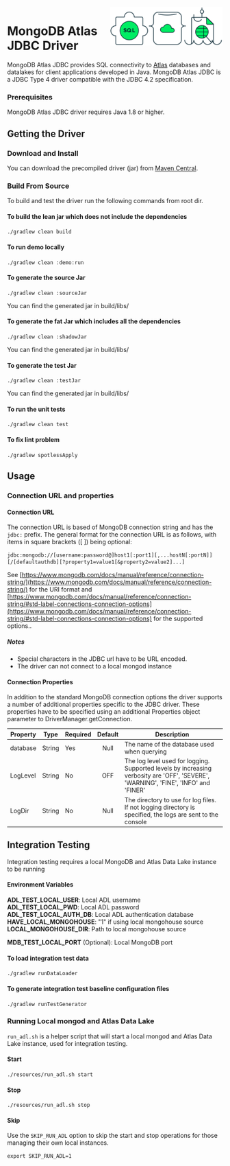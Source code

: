 <img height="90" alt="MongoDB Atlas JDBC Driver" align="right" src="resources/media/MongoDBAtlasJDBC.png" />

# MongoDB Atlas JDBC Driver

MongoDB Atlas JDBC provides SQL connectivity to [Atlas](https://www.mongodb.com/atlas) databases and datalakes for client applications developed in Java.
MongoDB Atlas JDBC is a JDBC Type 4 driver compatible with the JDBC 4.2 specification.

### Prerequisites
MongoDB Atlas JDBC driver requires Java 1.8 or higher.

## Getting the Driver

### Download and Install
You can download the precompiled driver (jar) from [Maven Central](https://search.maven.org/artifact/org.mongodb/mongodb-jdbc).

### Build From Source
To build and test the driver run the following commands from root dir.

#### To build the lean jar which does not include the dependencies
```
./gradlew clean build
```
#### To run demo locally
```
./gradlew clean :demo:run
```
#### To generate the source Jar
```
./gradlew clean :sourceJar  
```
You can find the generated jar in build/libs/
#### To generate the fat Jar which includes all the dependencies
```
./gradlew clean :shadowJar
```
You can find the generated jar in build/libs/
#### To generate the test Jar
```
./gradlew clean :testJar  
```
You can find the generated jar in build/libs/ 
#### To run the unit tests
```
./gradlew clean test
```
#### To fix lint problem
```
./gradlew spotlessApply
```
## Usage

### Connection URL and properties

#### Connection URL
The connection URL is based of MongoDB connection string and has the `jdbc:` prefix.
The general format for the connection URL is as follows, with items in square brackets ([ ]) being optional:
```
jdbc:mongodb://[username:password@]host1[:port1][,...hostN[:portN]][/[defaultauthdb][?property1=value1[&property2=value2]...]
```

See [https://www.mongodb.com/docs/manual/reference/connection-string/](https://www.mongodb.com/docs/manual/reference/connection-string/) for the URI format 
and [https://www.mongodb.com/docs/manual/reference/connection-string/#std-label-connections-connection-options](https://www.mongodb.com/docs/manual/reference/connection-string/#std-label-connections-connection-options) for the supported options..

##### Notes
- Special characters in the JDBC url have to be URL encoded.
- The driver can not connect to a local mongod instance

#### Connection Properties
In addition to the standard MongoDB connection options the driver supports a number of additional properties specific to the JDBC driver. 
These properties have to be specified using an additional Properties object parameter to DriverManager.getConnection.

| Property                      | Type    | Required | Default | Description   |
| ----------------------------- | ------- | -------- | :-----: | ------------- |
| database                      | String  | Yes      | Null    | The name of the database used when querying |
| LogLevel                      | String  | No       | OFF     | The log level used for logging. Supported levels by increasing verbosity are 'OFF', 'SEVERE', 'WARNING', 'FINE', 'INFO' and 'FINER' |
| LogDir                        | String  | No       | Null    | The directory to use for log files. If not logging directory is specified, the logs are sent to the console |


## Integration Testing
Integration testing requires a local MongoDB and Atlas Data Lake instance to be running
#### Environment Variables
**ADL_TEST_LOCAL_USER**: Local ADL username  
**ADL_TEST_LOCAL_PWD**: Local ADL password  
**ADL_TEST_LOCAL_AUTH_DB**: Local ADL authentication database  
**HAVE_LOCAL_MONGOHOUSE**: "1" if using local mongohouse source  
**LOCAL_MONGOHOUSE_DIR**: Path to local mongohouse source

**MDB_TEST_LOCAL_PORT** (Optional): Local MongoDB port

#### To load integration test data
```
./gradlew runDataLoader
```
#### To generate integration test baseline configuration files
```
./gradlew runTestGenerator  
```

### Running Local mongod and Atlas Data Lake
`run_adl.sh` is a helper script that will start a local mongod and Atlas Data Lake instance, used for integration testing.
#### Start 
```
./resources/run_adl.sh start
```
#### Stop
```
./resources/run_adl.sh stop
```
#### Skip
Use the `SKIP_RUN_ADL` option to skip the start and stop operations for those managing their own local instances.
```
export SKIP_RUN_ADL=1
```

